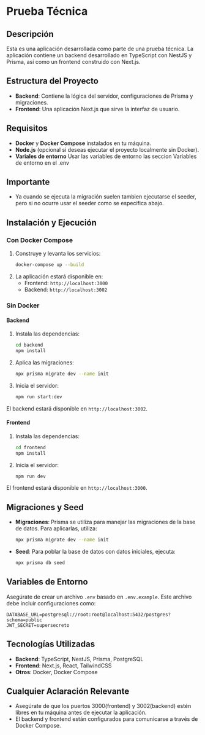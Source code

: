 # Prueba Técnica

## Descripción
Esta es una aplicación desarrollada como parte de una prueba técnica. La aplicación contiene un backend desarrollado en TypeScript con NestJS y Prisma, así como un frontend construido con Next.js.

## Estructura del Proyecto
- **Backend**: Contiene la lógica del servidor, configuraciones de Prisma y migraciones.
- **Frontend**: Una aplicación Next.js que sirve la interfaz de usuario.

## Requisitos
- **Docker** y **Docker Compose** instalados en tu máquina.
- **Node.js** (opcional si deseas ejecutar el proyecto localmente sin Docker).
- **Variales de entorno** Usar las variables de entorno las seccion Variables de entorno en el .env

## Importante
- Ya cuando se ejecuta la migración suelen tambien ejecutarse el seeder, pero si no ocurre usar el seeder como se especifica abajo.

## Instalación y Ejecución
### Con Docker Compose
1. Construye y levanta los servicios:
   ```bash
   docker-compose up --build
   ```
4. La aplicación estará disponible en:
   - Frontend: `http://localhost:3000`
   - Backend: `http://localhost:3002`

### Sin Docker
#### Backend
1. Instala las dependencias:
   ```bash
   cd backend
   npm install
   ```

2. Aplica las migraciones:
   ```bash
   npx prisma migrate dev --name init
   ```

3. Inicia el servidor:
   ```bash
   npm run start:dev
   ```

El backend estará disponible en `http://localhost:3002`.

#### Frontend
1. Instala las dependencias:
   ```bash
   cd frontend
   npm install
   ```

2. Inicia el servidor:
   ```bash
   npm run dev
   ```

El frontend estará disponible en `http://localhost:3000`.

## Migraciones y Seed
- **Migraciones**: Prisma se utiliza para manejar las migraciones de la base de datos. Para aplicarlas, utiliza:
  ```bash
  npx prisma migrate dev --name init
  ```
- **Seed**: Para poblar la base de datos con datos iniciales, ejecuta:
  ```bash
  npx prisma db seed
  ```

## Variables de Entorno
Asegúrate de crear un archivo `.env` basado en `.env.example`. Este archivo debe incluir configuraciones como:

```
DATABASE_URL=postgresql://root:root@localhost:5432/postgres?schema=public
JWT_SECRET=supersecreto
```

## Tecnologías Utilizadas
- **Backend**: TypeScript, NestJS, Prisma, PostgreSQL
- **Frontend**: Next.js, React, TailwindCSS
- **Otros**: Docker, Docker Compose

## Cualquier Aclaración Relevante
- Asegúrate de que los puertos 3000(frontend) y 3002(backend) estén libres en tu máquina antes de ejecutar la aplicación.
- El backend y frontend están configurados para comunicarse a través de Docker Compose.

